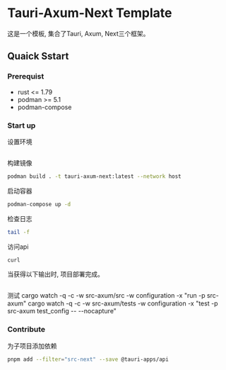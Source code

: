 # Tauri-Axum-Next Template

这是一个模板, 集合了Tauri, Axum, Next三个框架。

## Quaick Sstart

### Prerequist
- rust <= 1.79
- podman >= 5.1
- podman-compose

### Start up

设置环境
```bash

```

构建镜像
```bash
podman build . -t tauri-axum-next:latest --network host
```

启动容器
```bash
podman-compose up -d
```

检查日志
```bash
tail -f 
```

访问api
```bash
curl 
```
当获得以下输出时, 项目部署完成。
```json

```

测试
cargo watch -q -c -w src-axum/src -w configuration -x "run -p src-axum"
cargo watch -q -c -w src-axum/tests -w configuration -x "test -p src-axum test_config -- --nocapture"

### Contribute



为子项目添加依赖
```bash
pnpm add --filter="src-next" --save @tauri-apps/api 
```






